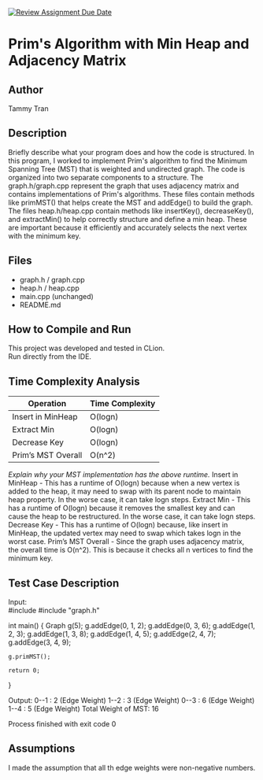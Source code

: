 [![Review Assignment Due Date](https://classroom.github.com/assets/deadline-readme-button-22041afd0340ce965d47ae6ef1cefeee28c7c493a6346c4f15d667ab976d596c.svg)](https://classroom.github.com/a/K_t6ffJX)
# Prim's Algorithm with Min Heap and Adjacency Matrix

## Author
Tammy Tran

## Description
Briefly describe what your program does and how the code is structured.
In this program, I worked to implement Prim's algorithm to find the Minimum Spanning Tree (MST) that is weighted and undirected graph. 
The code is organized into two separate components to a structure. 
The graph.h/graph.cpp represent the graph that uses adjacency matrix and contains implementations of Prim's algorithms. These files contain methods like primMST() that helps create the MST and addEdge() to build the graph.
The files heap.h/heap.cpp contain methods like insertKey(), decreaseKey(), and extractMin() to help correctly structure and define a min heap. These are important because it efficiently and accurately selects the next vertex with the minimum key.

## Files
- graph.h / graph.cpp
- heap.h / heap.cpp
- main.cpp (unchanged)
- README.md

## How to Compile and Run
This project was developed and tested in CLion.  
Run directly from the IDE.

## Time Complexity Analysis


| Operation            | Time Complexity |
|----------------------|-----------------|
| Insert in MinHeap    | O(logn)         |
| Extract Min          | O(logn)         |
| Decrease Key         | O(logn)         |
| Prim’s MST Overall   | O(n^2)          |

_Explain why your MST implementation has the above runtime._
Insert in MinHeap - This has a runtime of O(logn) because when a new vertex is added to the heap, it may need to swap with its parent node to maintain heap property. In the worse case, it can take logn steps.
Extract Min - This has a runtime of O(logn) because it removes the smallest key and can cause the heap to be restructured. In the worse case, it can take logn steps.
Decrease Key - This has a runtime of O(logn) because, like insert in MinHeap, the updated vertex may need to swap which takes logn in the worst case.
Prim’s MST Overall - Since the graph uses adjacency matrix, the overall time is O(n^2). This is because it checks all n vertices to find the minimum key.

## Test Case Description

Input:  
#include <iostream>
#include "graph.h"

int main() {
Graph g(5);
g.addEdge(0, 1, 2);
g.addEdge(0, 3, 6);
g.addEdge(1, 2, 3);
g.addEdge(1, 3, 8);
g.addEdge(1, 4, 5);
g.addEdge(2, 4, 7);
g.addEdge(3, 4, 9);

    g.primMST();

    return 0;
}

Output:
0--1 : 2 (Edge Weight)
1--2 : 3 (Edge Weight)
0--3 : 6 (Edge Weight)
1--4 : 5 (Edge Weight)
Total Weight of MST: 16

Process finished with exit code 0

## Assumptions

I made the assumption that all th edge weights were non-negative numbers.
